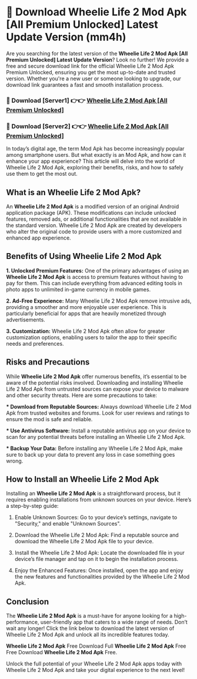 # 🤖 Download Wheelie Life 2 Mod Apk [All Premium Unlocked] Latest Update Version (mm4h)

Are you searching for the latest version of the <strong>Wheelie Life 2 Mod Apk [All Premium Unlocked] Latest Update Version</strong>? Look no further! We provide a free and secure download link for the official Wheelie Life 2 Mod Apk Premium Unlocked, ensuring you get the most up-to-date and trusted version. Whether you're a new user or someone looking to upgrade, our download link guarantees a fast and smooth installation process.


<h3>📌 Download [Server1] 👉👉 <a href="https://hapymods.com?title=Wheelie+Life+2+Mod+Apk&ref=3B1">Wheelie Life 2 Mod Apk [All Premium Unlocked]</a></h3>

<h3>📌 Download [Server2] 👉👉 <a href="https://hapymods.com?title=Wheelie+Life+2+Mod+Apk&ref=3B1">Wheelie Life 2 Mod Apk [All Premium Unlocked]</a></h3>


In today’s digital age, the term Mod Apk has become increasingly popular among smartphone users. But what exactly is an Mod Apk, and how can it enhance your app experience? This article will delve into the world of Wheelie Life 2 Mod Apk, exploring their benefits, risks, and how to safely use them to get the most out.


<h2>What is an Wheelie Life 2 Mod Apk?</h2>

An <strong>Wheelie Life 2 Mod Apk</strong> is a modified version of an original Android application package (APK). These modifications can include unlocked features, removed ads, or additional functionalities that are not available in the standard version. Wheelie Life 2 Mod Apk are created by developers who alter the original code to provide users with a more customized and enhanced app experience.


<h2>Benefits of Using Wheelie Life 2 Mod Apk</h2>

<strong> 1. Unlocked Premium Features:</strong> One of the primary advantages of using an <strong>Wheelie Life 2 Mod Apk</strong> is access to premium features without having to pay for them. This can include everything from advanced editing tools in photo apps to unlimited in-game currency in mobile games.

<strong> 2. Ad-Free Experience:</strong> Many Wheelie Life 2 Mod Apk remove intrusive ads, providing a smoother and more enjoyable user experience. This is particularly beneficial for apps that are heavily monetized through advertisements.

<strong> 3. Customization:</strong> Wheelie Life 2 Mod Apk often allow for greater customization options, enabling users to tailor the app to their specific needs and preferences.


<h2>Risks and Precautions</h2>

While <strong>Wheelie Life 2 Mod Apk</strong> offer numerous benefits, it’s essential to be aware of the potential risks involved. Downloading and installing Wheelie Life 2 Mod Apk from untrusted sources can expose your device to malware and other security threats. Here are some precautions to take:

<strong> * Download from Reputable Sources:</strong> Always download Wheelie Life 2 Mod Apk from trusted websites and forums. Look for user reviews and ratings to ensure the mod is safe and reliable.

<strong> * Use Antivirus Software:</strong> Install a reputable antivirus app on your device to scan for any potential threats before installing an Wheelie Life 2 Mod Apk.

<strong> * Backup Your Data:</strong> Before installing any Wheelie Life 2 Mod Apk, make sure to back up your data to prevent any loss in case something goes wrong.


<h2>How to Install an Wheelie Life 2 Mod Apk</h2>

Installing an <strong>Wheelie Life 2 Mod Apk</strong> is a straightforward process, but it requires enabling installations from unknown sources on your device. Here’s a step-by-step guide:

 1. Enable Unknown Sources: Go to your device’s settings, navigate to "Security," and enable "Unknown Sources".

 2. Download the Wheelie Life 2 Mod Apk: Find a reputable source and download the Wheelie Life 2 Mod Apk file to your device.

 3. Install the Wheelie Life 2 Mod Apk: Locate the downloaded file in your device’s file manager and tap on it to begin the installation process.

 4. Enjoy the Enhanced Features: Once installed, open the app and enjoy the new features and functionalities provided by the Wheelie Life 2 Mod Apk.


<h2><strong>Conclusion</strong></h2>

The <strong>Wheelie Life 2 Mod Apk</strong> is a must-have for anyone looking for a high-performance, user-friendly app that caters to a wide range of needs. Don’t wait any longer! Click the link below to download the latest version of Wheelie Life 2 Mod Apk and unlock all its incredible features today.

<strong>Wheelie Life 2 Mod Apk</strong> Free Download Full <strong>Wheelie Life 2 Mod Apk</strong> Free Free Download <strong>Wheelie Life 2 Mod Apk</strong> Free.

Unlock the full potential of your Wheelie Life 2 Mod Apk apps today with Wheelie Life 2 Mod Apk and take your digital experience to the next level!